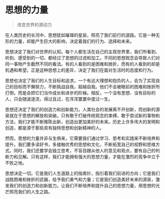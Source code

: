 # 思想的力量
> 改变世界的源动力

在人类历史的长河中，思想犹如璀璨的星辰，照亮了我们前行的道路。它是一种无形的力量，却能产生巨大的影响，决定着我们的行为、选择和未来。

思想决定了我们对世界的认知。每个人都生活在自己的主观世界里，我们所看到、听到、感受到的一切，都经过了思想的过滤和加工。不同的思想观念会导致人们对同一事物产生截然不同的看法。有的人看到的是困难和挫折，而有的人看到的却是机遇和希望。正是这种思想上的差异，决定了我们在面对生活时的态度和行为。

思想也决定了我们的人生目标和追求。一个有远大理想和抱负的人，会为了实现自己的目标而不懈努力，不断挑战自我，超越自我。他们不会被眼前的困难和挫折所打倒，而是会把它们当作成长和进步的阶梯。相反，一个没有思想、没有目标的人，只会随波逐流，得过且过，在浑浑噩噩中度过一生。

思想还决定了我们的创造力和创新能力。人类社会的发展离不开创新，而创新的源泉就在于思想的解放和突破。只有敢于打破传统观念的束缚，敢于尝试新的事物和方法，我们才能不断推陈出新，创造出更加美好的未来。历史上许多伟大的发明和创造，都是源于那些具有独特思想和创新精神的人。

然而，思想的力量并非与生俱来，它需要我们通过学习、思考和实践来不断培养和提升。我们要多读好书，多接触优秀的思想和文化，不断拓宽自己的视野和思维方式。同时，我们还要学会独立思考，不盲目跟从他人的意见和观点，要有自己的判断力和见解。只有这样，我们才能拥有强大的思想力量，才能在激烈的竞争中立于不败之地。

思想决定一切。它是我们人生道路上的指南针，指引着我们前进的方向；它是我们战胜困难和挫折的武器，给予我们勇气和力量；它是我们创造美好未来的源泉，激发我们的创造力和创新能力。让我们不断培养和提升自己的思想力量，用思想的光芒照亮我们的人生之路。